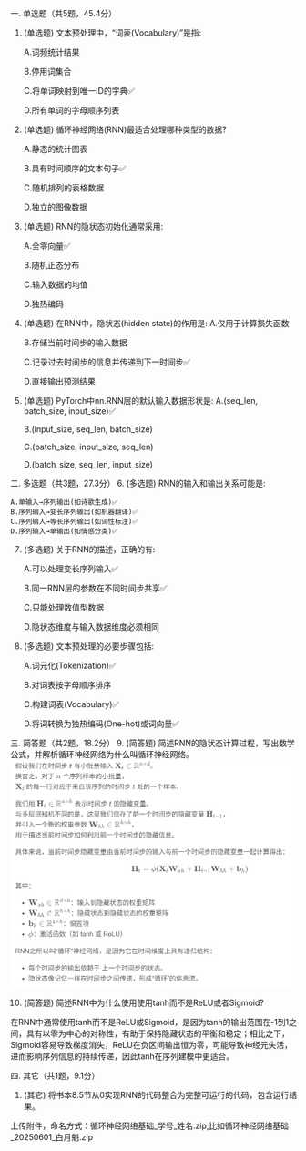 
一. 单选题（共5题，45.4分）
1. (单选题) 文本预处理中，“词表(Vocabulary)”是指:​​
   
    A.词频统计结果

    B.停用词集合

    C.将单词映射到唯一ID的字典✅

    D.所有单词的字母顺序列表

2. (单选题) 循环神经网络(RNN)最适合处理哪种类型的数据?
   
    A.静态的统计图表

    B.具有时间顺序的文本句子✅

    C.随机排列的表格数据

    D.独立的图像数据

3. (单选题) RNN的隐状态初始化通常采用:​​
   
    A.全零向量✅

    B.随机正态分布

    C.输入数据的均值

    D.独热编码

4. (单选题) 在RNN中，隐状态(hidden state)的作用是:
    A.仅用于计算损失函数

    B.存储当前时间步的输入数据

    C.记录过去时间步的信息并传递到下一时间步✅

    D.直接输出预测结果

5. (单选题) PyTorch中nn.RNN层的默认输入数据形状是:​​
    A.(seq_len, batch_size, input_size)✅

    B.(input_size, seq_len, batch_size)

    C.(batch_size, input_size, seq_len)

    D.(batch_size, seq_len, input_size)

二. 多选题（共3题，27.3分）
6. (多选题) RNN的输入和输出关系可能是:
   
    A.单输入→序列输出(如诗歌生成)✅
    B.序列输入→变长序列输出(如机器翻译)✅
    C.序列输入→等长序列输出(如词性标注)✅
    D.序列输入→单输出(如情感分类)✅

7. (多选题) 关于RNN的描述，正确的有:
   
    A.可以处理变长序列输入✅

    B.同一RNN层的参数在不同时间步共享✅

    C.只能处理数值型数据

    D.隐状态维度与输入数据维度必须相同

8. (多选题) 文本预处理的必要步骤包括:
   
    A.词元化(Tokenization)✅

    B.对词表按字母顺序排序

    C.构建词表(Vocabulary)✅

    D.将词转换为独热编码(One-hot)或词向量✅

三. 简答题（共2题，18.2分）
9. (简答题) 简述RNN的隐状态计算过程，写出数学公式，并解析循环神经网络为什么叫循环神经网络。
![alt text](image.png)

10. (简答题) 简述RNN中为什么使用使用tanh而不是ReLU或者Sigmoid?
                        
在RNN中通常使用tanh而不是ReLU或Sigmoid，是因为tanh的输出范围在-1到1之间，具有以零为中心的对称性，有助于保持隐藏状态的平衡和稳定；相比之下，Sigmoid容易导致梯度消失，ReLU在负区间输出恒为零，可能导致神经元失活，进而影响序列信息的持续传递，因此tanh在序列建模中更适合。

四. 其它（共1题，9.1分）
1.  (其它)
将书本8.5节从0实现RNN的代码整合为完整可运行的代码，包含运行结果。

上传附件，命名方式：循环神经网络基础_学号_姓名.zip,比如循环神经网络基础_20250601_白月魁.zip

